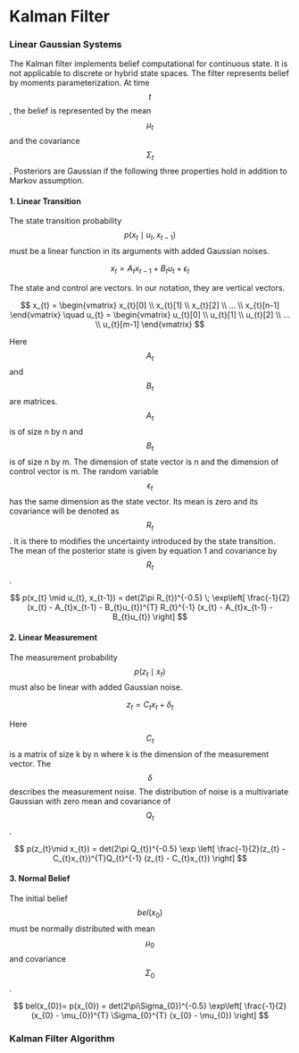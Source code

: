 # Kalman Filter

### Linear Gaussian Systems

The Kalman filter implements belief computational for continuous state. It is not applicable to discrete or hybrid state spaces. The filter represents belief by moments parameterization. At time $$t$$, the belief is represented by the mean $$\mu_{t}$$ and the covariance $$\Sigma_{t}$$. Posteriors are Gaussian if the following three properties hold in addition to Markov assumption. 

#### 1. Linear Transition

The state transition probability $$p(x_{t} \mid u_{t}, x_{t-1})$$ must be a linear function in its arguments with added Gaussian noises.

$$
\tag{1} x_{t} = A_{t}x_{t-1} + B_{t}u_{t} + \epsilon_{t}
$$

The state and control are vectors. In our notation, they are vertical vectors.

$$
x_{t} = \begin{vmatrix}
x_{t}[0] \\ x_{t}[1] \\ x_{t}[2] \\ ... \\ x_{t}[n-1]  
\end{vmatrix}
\quad
u_{t} = \begin{vmatrix}
u_{t}[0] \\ u_{t}[1] \\ u_{t}[2] \\ ... \\ u_{t}[m-1]  
\end{vmatrix}
$$

Here $$A_{t}$$ and $$B_{t}$$ are matrices. $$A_{t}$$ is of size n by n and $$B_{t}$$ is of size n by m. The dimension of state vector is n and the dimension of control vector is m. The random variable $$\epsilon_{t}$$ has the same dimension as the state vector. Its mean is zero and its covariance will be denoted as $$R_{t}$$. It is there to modifies the uncertainty introduced by the state transition. The mean of the posterior state is given by equation 1 and covariance by $$R_{t}$$.

$$
p(x_{t} \mid u_{t}, x_{t-1}) = det(2\pi R_{t})^{-0.5} \; \exp\left[
\frac{-1}{2} (x_{t} - A_{t}x_{t-1} - B_{t}u_{t})^{T} R_{t}^{-1} (x_{t} - A_{t}x_{t-1} - B_{t}u_{t})
\right]
$$

#### 2. Linear Measurement

The measurement probability $$p(z_{t} \mid x_{t})$$ must also be linear with added Gaussian noise.

$$
z_{t} = C_{t}x_{t} + \delta_{t}
$$

Here $$C_{t}$$is a matrix of size k by n where k is the dimension of the measurement vector. The $$\delta$$ describes the measurement noise. The distribution of noise is a multivariate Gaussian with zero mean and covariance of $$Q_{t}$$. 

$$
p(z_{t}\mid x_{t}) = det(2\pi Q_{t})^{-0.5} \exp
\left[
\frac{-1}{2}(z_{t} - C_{t}x_{t})^{T}Q_{t}^{-1}
(z_{t} - C_{t}x_{t})
\right]
$$

#### 3. Normal Belief

The initial belief $$bel(x_{0})$$ must be normally distributed with mean $$\mu_{0}$$ and covariance $$\Sigma_{0}$$.

$$
bel(x_{0})= p(x_{0}) = det(2\pi\Sigma_{0})^{-0.5} \exp\left[
\frac{-1}{2}(x_{0} - \mu_{0})^{T} \Sigma_{0}^{T} (x_{0} - \mu_{0})
\right]
$$

### Kalman Filter Algorithm


